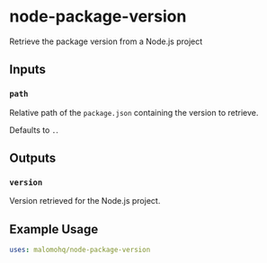 # node-package-version

Retrieve the package version from a Node.js project

## Inputs

### `path`

Relative path of the `package.json` containing the version to retrieve.

Defaults to `.`.

## Outputs

### `version`

Version retrieved for the Node.js project.

## Example Usage

```yaml
uses: malomohq/node-package-version
```
